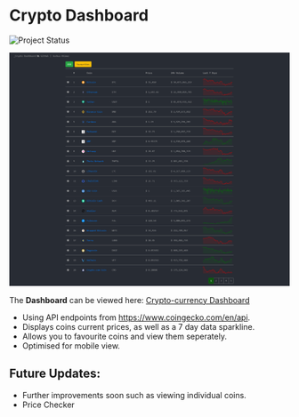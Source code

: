 # Crypto Dashboard

![Project Status](https://img.shields.io/badge/Project%20Status-Complete-green?style=for-the-badge&logo=github)

![preview](https://github.com/JAhimaz/crypto-dashboard/blob/Assessment/images/preview.png)

The **Dashboard** can be viewed here: 
[Crypto-currency Dashboard](https://jahimaz.github.io/crypto-dashboard/)

- Using API endpoints from https://www.coingecko.com/en/api.
- Displays coins current prices, as well as a 7 day data sparkline.
- Allows you to favourite coins and view them seperately.
- Optimised for mobile view.

## Future Updates:
- Further improvements soon such as viewing individual coins.
- Price Checker
